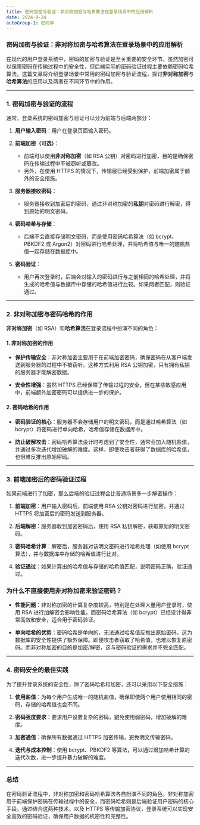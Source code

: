 ```yaml
---
title: 密码加密与验证：非对称加密与哈希算法在登录场景中的应用解析
date: 2024-9-24
autoGroup-1: 密码学
---
```


### 密码加密与验证：非对称加密与哈希算法在登录场景中的应用解析

在现代的用户登录系统中，密码的加密与验证是至关重要的安全环节。虽然加密可以保障密码在传输过程中的安全性，但后端实际的密码验证过程主要依赖密码哈希算法。这篇文章将介绍登录场景中常用的密码加密与验证流程，探讨**非对称加密**与**哈希算法**的应用以及两者在不同环节中的作用。

---

### 1. 密码加密与验证的流程

通常，登录系统的密码加密与验证可以分为前端与后端两部分：

1. **用户输入密码**：用户在登录页面输入密码。
   
2. **前端加密（可选）**：
   - 前端可以使用**非对称加密**（如 RSA 公钥）对密码进行加密，目的是确保密码在传输过程中不被窃听或篡改。
   - 另外，在使用 HTTPS 的情况下，传输层已经受到保护，前端加密属于额外的安全措施。

3. **服务器接收密码**：
   - 服务器接收到加密后的密码，通过非对称加密的**私钥**对密码进行解密，得到原始的明文密码。
   
4. **密码哈希与存储**：
   - 后端不会直接存储明文密码，而是使用密码哈希算法（如 bcrypt、PBKDF2 或 Argon2）对密码进行哈希处理，并将哈希值与唯一的随机盐值一起存储在数据库中。

5. **密码验证**：
   - 用户再次登录时，后端会对输入的密码进行与之前相同的哈希处理，并将生成的哈希值与数据库中存储的哈希值进行比较。如果两者匹配，则验证通过。

---

### 2. 非对称加密与密码哈希的作用

**非对称加密**（如 RSA）和**哈希算法**在登录流程中扮演不同的角色：

#### 1. 非对称加密的作用

- **保护传输安全**：非对称加密主要用于在前端加密密码，确保密码在从客户端发送到服务器的过程中不被窃听。这种方式利用 RSA 公钥加密，只有拥有私钥的服务器才能解密数据。
  
- **安全性增强**：虽然 HTTPS 已经保障了传输过程的安全，但在某些敏感应用中，前端额外加密密码可以提供进一步的保护。

#### 2. 密码哈希的作用

- **密码验证的核心**：服务器不会存储用户的明文密码，而是通过哈希算法（如 bcrypt）将密码进行单向哈希，哈希值存储在数据库中。
  
- **防止破解攻击**：密码哈希算法设计时考虑到了安全性，通常会加入随机盐值，并通过多次迭代增加破解的难度。这样，即使攻击者获得了数据库的哈希值，也很难反推出原始密码。

---

### 3. 前端加密后的密码验证过程

如果前端进行了加密，那么后端的验证过程会比普通场景多一步解密操作：

1. **前端加密**：用户输入密码后，前端使用 RSA 公钥对密码进行加密，并通过 HTTPS 将加密后的密码发送到服务器。

2. **后端解密**：服务器收到加密密码后，使用 RSA 私钥解密，获取原始的明文密码。

3. **密码哈希计算**：解密后，服务器对该明文密码进行哈希处理（如使用 bcrypt 算法），并与数据库中存储的哈希值进行比对。

4. **验证通过**：如果计算出的哈希值与存储的哈希值匹配，说明密码正确，验证通过。

### 为什么不直接使用非对称加密来验证密码？

- **性能问题**：非对称加密的计算复杂度较高，特别是在处理大量用户登录时，使用 RSA 进行加解密会影响性能。而密码哈希算法（如 bcrypt）已经设计得非常高效和安全，适合用于密码验证。

- **单向哈希的优势**：密码哈希是单向的，无法通过哈希值反推出原始密码，这为数据库的安全性提供了额外保障。即便攻击者窃取了哈希值，也难以恢复原密码。而非对称加密的目的是加密/解密，这与密码验证的需求并不完全匹配。

---

### 4. 密码安全的最佳实践

为了提升登录系统的安全性，除了密码哈希和加密，还可以采用以下安全措施：

1. **使用盐值**：为每个用户生成唯一的随机盐值，确保即使两个用户使用相同的密码，存储的哈希值也会不同。

2. **密码强度要求**：要求用户设置复杂的密码，避免使用弱密码，增加破解的难度。

3. **加密通信**：确保所有数据通过 HTTPS 加密传输，避免明文传输密码。

4. **迭代与成本控制**：使用 bcrypt、PBKDF2 等算法，可以通过增加哈希计算的迭代次数，进一步提升暴力破解的难度。

---

### 总结

在密码验证流程中，非对称加密和密码哈希算法各自扮演不同的角色。非对称加密用于前端保护密码在传输过程中的安全，而密码哈希则是后端验证用户密码的核心手段。通过结合这两种技术，以及 HTTPS 等传输加密协议，登录系统可以实现安全高效的密码验证，确保用户数据的机密性和完整性。




